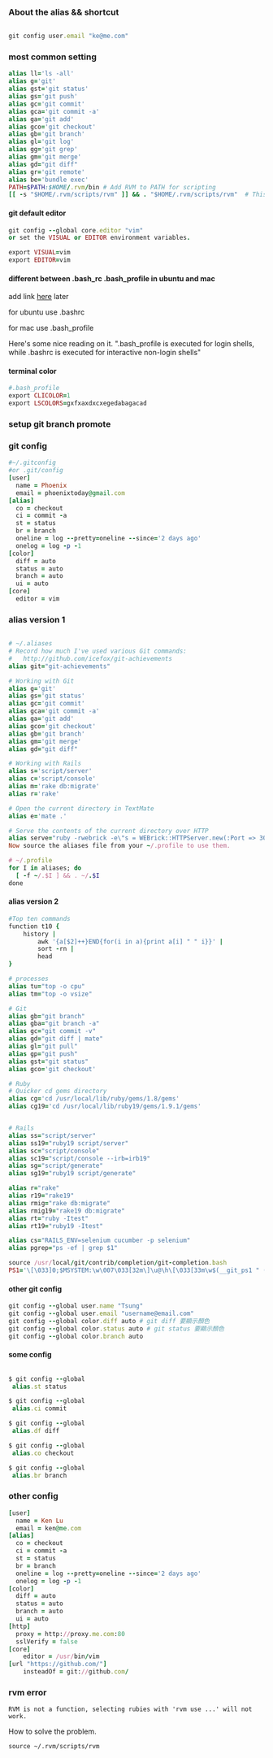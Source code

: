 ### About the alias && shortcut

```ruby

git config user.email "ke@me.com"  

```

### most common setting


```ruby
alias ll='ls -all'
alias g='git'
alias gst='git status'
alias gs='git push'
alias gc='git commit'
alias gca='git commit -a'
alias ga='git add'
alias gco='git checkout'
alias gb='git branch'
alias gl='git log'
alias gg='git grep'
alias gm='git merge'
alias gd="git diff"
alias gr='git remote'
alias be='bundle exec'
PATH=$PATH:$HOME/.rvm/bin # Add RVM to PATH for scripting
[[ -s "$HOME/.rvm/scripts/rvm" ]] && . "$HOME/.rvm/scripts/rvm"  # This loads RVM


```

#### git default editor

```ruby
git config --global core.editor "vim"
or set the VISUAL or EDITOR environment variables.

export VISUAL=vim
export EDITOR=vim
```


#### different between .bash_rc .bash_profile in ubuntu and mac

add link [here](#) later



for ubuntu use .bashrc

for mac use .bash_profile


Here's some nice reading on it. ".bash_profile is executed for login shells, while .bashrc is executed for interactive non-login shells"


#### terminal color

```ruby
#.bash_profile 
export CLICOLOR=1
export LSCOLORS=gxfxaxdxcxegedabagacad
```

### setup git branch promote


### git config
```ruby
#~/.gitconfig
#or .git/config
[user]
  name = Phoenix
  email = phoenixtoday@gmail.com
[alias]
  co = checkout
  ci = commit -a
  st = status
  br = branch
  oneline = log --pretty=oneline --since='2 days ago'
  onelog = log -p -1
[color]
  diff = auto
  status = auto
  branch = auto
  ui = auto
[core]
  editor = vim
```


### alias version 1

```ruby

# ~/.aliases
# Record how much I've used various Git commands:
#   http://github.com/icefox/git-achievements
alias git="git-achievements"

# Working with Git
alias g='git'
alias gs='git status'
alias gc='git commit'
alias gca='git commit -a'
alias ga='git add'
alias gco='git checkout'
alias gb='git branch'
alias gm='git merge'
alias gd="git diff"

# Working with Rails
alias s='script/server'
alias c='script/console'
alias m='rake db:migrate'
alias r='rake'

# Open the current directory in TextMate
alias e='mate .'

# Serve the contents of the current directory over HTTP
alias serve="ruby -rwebrick -e\"s = WEBrick::HTTPServer.new(:Port => 3000, :DocumentRoot => Dir.pwd); trap('INT') { s.shutdown }; s.start\""
Now source the aliases file from your ~/.profile to use them.

# ~/.profile
for I in aliases; do
  [ -f ~/.$I ] && . ~/.$I
done
```


#### alias version 2

```ruby
#Top ten commands
function t10 {
	history |
		awk '{a[$2]++}END{for(i in a){print a[i] " " i}}' |
		sort -rn |
		head
}

# processes
alias tu="top -o cpu"
alias tm="top -o vsize"

# Git
alias gb="git branch"
alias gba="git branch -a"
alias gc="git commit -v"
alias gd="git diff | mate"
alias gl="git pull"
alias gp="git push"
alias gst="git status"
alias gco='git checkout'

# Ruby
# Quicker cd gems directory
alias cg='cd /usr/local/lib/ruby/gems/1.8/gems'
alias cg19='cd /usr/local/lib/ruby19/gems/1.9.1/gems'


# Rails
alias ss="script/server"
alias ss19="ruby19 script/server"
alias sc="script/console"
alias sc19="script/console --irb=irb19"
alias sg="script/generate"
alias sg19="ruby19 script/generate"

alias r="rake"
alias r19="rake19"
alias rmig="rake db:migrate"
alias rmig19="rake19 db:migrate"
alias rt="ruby -Itest"
alias rt19="ruby19 -Itest"

alias cs="RAILS_ENV=selenium cucumber -p selenium"
alias pgrep="ps -ef | grep $1"

source /usr/local/git/contrib/completion/git-completion.bash
PS1='\[\033]0;$MSYSTEM:\w\007\033[32m\]\u@\h\[\033[33m\w$(__git_ps1 " (%s)")\033[0m\]\n$'

```


#### other git config

```ruby
git config --global user.name "Tsung"
git config --global user.email "username@email.com"
git config --global color.diff auto # git diff 要顯示顏色
git config --global color.status auto # git status 要顯示顏色
git config --global color.branch auto
```


#### some config


```ruby

$ git config --global
 alias.st status

$ git config --global
 alias.ci commit

$ git config --global
 alias.df diff

$ git config --global
 alias.co checkout

$ git config --global
 alias.br branch
```


### other config

```ruby
[user]  
  name = Ken Lu
  email = ken@me.com
[alias]  
  co = checkout  
  ci = commit -a  
  st = status  
  br = branch  
  oneline = log --pretty=oneline --since='2 days ago'  
  onelog = log -p -1  
[color]  
  diff = auto  
  status = auto  
  branch = auto  
  ui = auto  
[http]
  proxy = http://proxy.me.com:80
  sslVerify = false
[core]
	editor = /usr/bin/vim
[url "https://github.com/"]
	insteadOf = git://github.com/
```


### rvm error

```
RVM is not a function, selecting rubies with 'rvm use ...' will not work.

```


How to solve the problem.


```
source ~/.rvm/scripts/rvm

```






